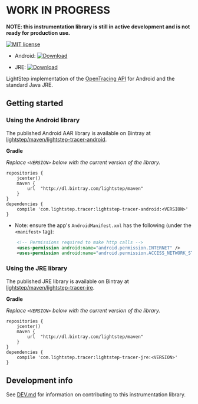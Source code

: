 # WORK IN PROGRESS

**NOTE: this instrumentation library is still in active development and is not ready for production use.**

[![MIT license](http://img.shields.io/badge/license-MIT-blue.svg)](http://opensource.org/licenses/MIT)

* Android: [ ![Download](https://api.bintray.com/packages/lightstep/maven/lightstep-tracer-android/images/download.svg) ](https://bintray.com/lightstep/maven/lightstep-tracer-android/_latestVersion)

* JRE: [ ![Download](https://api.bintray.com/packages/lightstep/maven/lightstep-tracer-jre/images/download.svg) ](https://bintray.com/lightstep/maven/lightstep-tracer-jre/_latestVersion)



LightStep implementation of the [OpenTracing API](http://opentracing.io/) for Android and the standard Java JRE.

## Getting started

### Using the Android library

The published Android AAR library is available on Bintray at [lightstep/maven/lightstep-tracer-android](https://bintray.com/lightstep/maven/lightstep-tracer-android/view).


**Gradle**

*Replace `<VERSION>` below with the current version of the library.*

```
repositories {
    jcenter()
    maven {
        url  "http://dl.bintray.com/lightstep/maven"
    }
}
dependencies {
    compile 'com.lightstep.tracer:lightstep-tracer-android:<VERSION>'
}
```

* Note: ensure the app's `AndroidManifest.xml` has the following (under the `<manifest>` tag):

```xml
    <!-- Permissions required to make http calls -->
    <uses-permission android:name="android.permission.INTERNET" />
    <uses-permission android:name="android.permission.ACCESS_NETWORK_STATE" />
```

### Using the JRE library

The published JRE library is available on Bintray at [lightstep/maven/lightstep-tracer-jre](https://bintray.com/lightstep/maven/lightstep-tracer-jre/view).

**Gradle**

*Replace `<VERSION>` below with the current version of the library.*

```
repositories {
    jcenter()
    maven {
        url  "http://dl.bintray.com/lightstep/maven"
    }
}
dependencies {
    compile 'com.lightstep.tracer:lightstep-tracer-jre:<VERSION>'
}
```

## Development info

See [DEV.md](DEV.md) for information on contributing to this instrumentation library.
